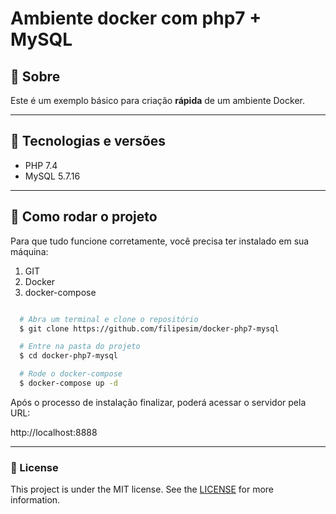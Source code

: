 <h1>
  Ambiente docker com php7 + MySQL
</h1>

## 📘 Sobre

Este é um exemplo básico para criação **rápida** de um ambiente Docker.

---

## 🚀 Tecnologias e versões

 - PHP 7.4
 - MySQL 5.7.16

---

## 📁 Como rodar o projeto

Para que tudo funcione corretamente, você precisa ter instalado em sua máquina:
  1. GIT
  2. Docker
  3. docker-compose

```bash

  # Abra um terminal e clone o repositório
  $ git clone https://github.com/filipesim/docker-php7-mysql

  # Entre na pasta do projeto
  $ cd docker-php7-mysql

  # Rode o docker-compose
  $ docker-compose up -d

```
Após o processo de instalação finalizar, poderá acessar o servidor pela URL:

http://localhost:8888

---

### 📝 License

This project is under the MIT license. See the [LICENSE](/LICENSE) for more information.